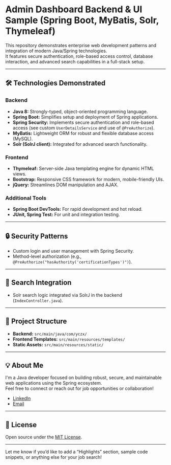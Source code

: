 # Admin Dashboard Backend & UI Sample (Spring Boot, MyBatis, Solr, Thymeleaf)

This repository demonstrates enterprise web development patterns and integration of modern Java/Spring technologies.  
It features secure authentication, role-based access control, database interaction, and advanced search capabilities in a full-stack setup.

---

## 🛠️ Technologies Demonstrated

### Backend
- **Java 8:** Strongly-typed, object-oriented programming language.
- **Spring Boot:** Simplifies setup and deployment of Spring applications.
- **Spring Security:** Implements secure authentication and role-based access (see custom `UserDetailsService` and use of `@PreAuthorize`).
- **MyBatis:** Lightweight ORM for robust and flexible database access (MySQL).
- **Solr (SolrJ client):** Integrated for advanced search functionality.

### Frontend
- **Thymeleaf:** Server-side Java templating engine for dynamic HTML views.
- **Bootstrap:** Responsive CSS framework for modern, mobile-friendly UIs.
- **jQuery:** Streamlines DOM manipulation and AJAX.

### Additional Tools
- **Spring Boot DevTools:** For rapid development and hot reload.
- **JUnit, Spring Test:** For unit and integration testing.

---

## 🔒 Security Patterns

- Custom login and user management with Spring Security.
- Method-level authorization (e.g., `@PreAuthorize("hasAuthority('certificationTypes')")`).

---

## 🔎 Search Integration

- Solr search logic integrated via SolrJ in the backend (`IndexController.java`).

---

## 📁 Project Structure

- **Backend:** `src/main/java/com/yczx/`
- **Frontend Templates:** `src/main/resources/templates/`
- **Static Assets:** `src/main/resources/static/`

---

## 💡 About Me

I'm a Java developer focused on building robust, secure, and maintainable web applications using the Spring ecosystem.  
Feel free to connect or reach out for job opportunities or collaboration!

- [LinkedIn](linkedin.com/in/justintang412)
- [Email](justintang412@gmail.com)

---

## 📄 License

Open source under the [MIT License](LICENSE).

---

Let me know if you’d like to add a “Highlights” section, sample code snippets, or anything else for your job search!
